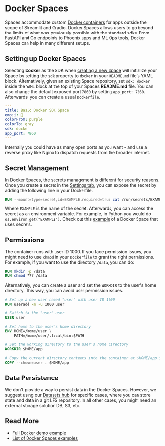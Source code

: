 # Docker Spaces

Spaces accommodate custom [Docker containers](https://docs.docker.com/get-started/) for apps outside the scope of Streamlit and Gradio. Docker Spaces allows users to go beyond the limits of what was previously possible with the standard sdks. From FastAPI and Go endpoints to Phoenix apps and ML Ops tools, Docker Spaces can help in many different setups.

## Setting up Docker Spaces

Selecting **Docker** as the SDK when [creating a new Space](https://huggingface.co/new-space) will initialize your Space by setting the `sdk` property to `docker` in your `README.md` file's YAML block. Alternatively, given an existing Space repository, set `sdk: docker` inside the `YAML` block at the top of your Spaces **README.md** file. You can also change the default exposed port `7860` by setting `app_port: 7860`. Afterwards, you can create a usual `Dockerfile`.

```Yaml
---
title: Basic Docker SDK Space
emoji: 🐳
colorFrom: purple
colorTo: gray
sdk: docker
app_port: 7860
---
```

Internally you could have as many open ports as you want - and use a reverse proxy like Nginx to dispatch requests from the broader internet.

## Secret Management

In Docker Spaces, the secrets management is different for security reasons. Once you create a secret in the [Settings tab](./spaces-overview#managing-secrets), you can expose the secret by adding the following line in your Dockerfile.

```Dockerfile
RUN --mount=type=secret,id=EXAMPLE,required=true cat /run/secrets/EXAMPLE > /example
```

Where `EXAMPLE` is the name of the secret. Afterwards, you can access the secret as an environment variable. For example, in Python you would do `os.environ.get("EXAMPLE")`. Check out this [example](https://huggingface.co/spaces/DockerTemplates/secret-example) of a Docker Space that uses secrets.

## Permissions

The container runs with user ID 1000. If you face permission issues, you might need to use `chmod` in your `Dockerfile` to grant the right permissions. For example, if you want to use the directory `/data`, you can do:

```Dockerfile
RUN mkdir -p /data
RUN chmod 777 /data
```

Alternatively, you can create a user and set the `WORKDIR` to the user's home directory. This way, you can avoid user permission issues.

```Dockerfile
# Set up a new user named "user" with user ID 1000
RUN useradd -m -u 1000 user

# Switch to the "user" user
USER user

# Set home to the user's home directory
ENV HOME=/home/user \
	PATH=/home/user/.local/bin:$PATH

# Set the working directory to the user's home directory
WORKDIR $HOME/app

# Copy the current directory contents into the container at $HOME/app setting the owner to the user
COPY --chown=user . $HOME/app
```

## Data Persistence

We don't provide a way to persist data in the Docker Spaces. However, we suggest using our [Datasets hub](datasets) for specific cases, where you can store state and data in a git LFS repository. In all other cases, you might need an external storage solution DB, S3, etc.

## Read More

- [Full Docker demo example](spaces-sdks-docker-first-demo)
- [List of Docker Spaces examples](spaces-sdks-docker-examples)
